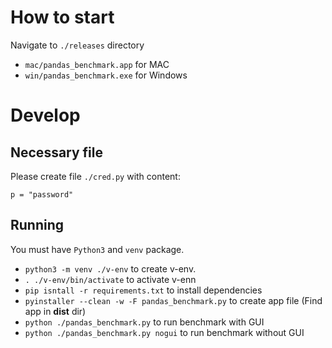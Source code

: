 # How to start
Navigate to `./releases` directory
- `mac/pandas_benchmark.app` for MAC
- `win/pandas_benchmark.exe` for Windows

# Develop

## Necessary file
Please create file `./cred.py` with content:
```
p = "password"
```

## Running
You must have `Python3` and `venv` package.
- `python3 -m venv ./v-env` to create v-env.
- `. ./v-env/bin/activate` to activate v-enn
- `pip isntall -r requirements.txt` to install dependencies
- `pyinstaller --clean -w -F pandas_benchmark.py` to create app file
    (Find app in **dist** dir)
- `python ./pandas_benchmark.py` to run benchmark with GUI
- `python ./pandas_benchmark.py nogui` to run benchmark without GUI

